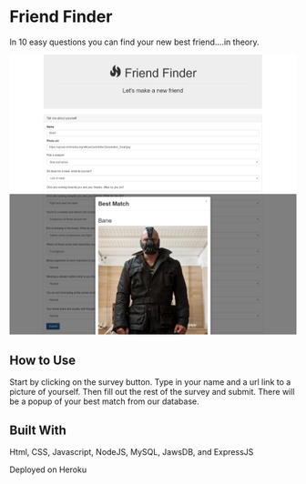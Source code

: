 # Friend Finder

In 10 easy questions you can find your new best friend....in theory.

![Alt text](/app/img/friend1.jpg?raw=true)
![Alt text](/app/img/friend2.jpg?raw=true)


## How to Use

Start by clicking on the survey button. Type in your name and a url link to a picture of yourself. Then fill out the rest of the survey and submit. There will be a popup of your best match from our database.


## Built With

Html, CSS, Javascript, NodeJS, MySQL, JawsDB, and ExpressJS

Deployed on Heroku